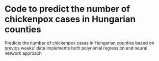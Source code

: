 # Code to predict the number of chickenpox cases in Hungarian counties

Predicts the number of chickenpox cases in Hungarian counties based on previos weeks' data
Implements both polynimial regression and neural network approach
